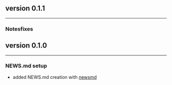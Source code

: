 ## version 0.1.1

---


### Notesfixes


## version 0.1.0

---

### NEWS.md setup

- added NEWS.md creation with [newsmd](https://github.com/Dschaykib/newsmd)

